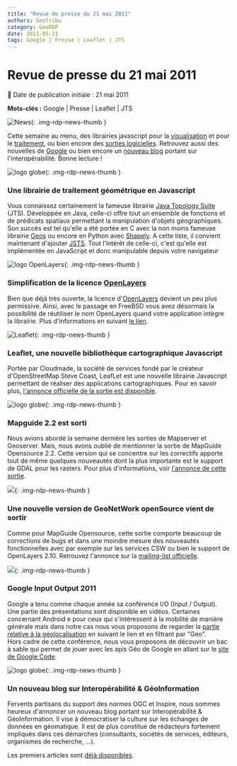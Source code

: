 ```yaml
---
title: "Revue de presse du 21 mai 2011"
authors: GeoTribu
category: GeoRDP
date: 2011-05-21
tags: Google | Presse | Leaflet | JTS
---
```


# Revue de presse du 21 mai 2011

:calendar: Date de publication initiale : 21 mai 2011

**Mots-clés :** Google | Presse | Leaflet | JTS

![News](https://cdn.geotribu.fr/img/internal/icons-rdp-news/news.png "Icône news générique"){: .img-rdp-news-thumb }

Cette semaine au menu, des librairies javascript pour la [visualisation](#visu) et pour le [traitement](#traitement), ou bien encore des [sorties logicielles](#mapguide). Retrouvez aussi des nouvelles de [Google](#google) ou bien encore un [nouveau blog](#interop) portant sur l'interopérabilité. Bonne lecture !

![logo globe](https://cdn.geotribu.fr/img/internal/icons-rdp-news/world.png "Icône de globe"){: .img-rdp-news-thumb }

### Une librairie de traitement géométrique en Javascript

Vous connaissez certainement la fameuse librairie [Java Topology Suite](http://www.vividsolutions.com/jts/jtshome.htm) (JTS). Développée en Java, celle-ci offre tout un ensemble de fonctions et de prédicats spatiaux permettant la manipulation d'objets géographiques. Son succès est tel qu'elle a été portée en C avec la non moins fameuse librairie [Geos](http://trac.osgeo.org/geos/) ou encore en Python avec [Shapely](http://trac.gispython.org/lab/wiki/Shapely). A cette liste, il convient maintenant d'ajouter [JSTS](https://github.com/bjornharrtell/jsts). Tout l’intérêt de celle-ci, c'est qu'elle est implémentée en JavaScript et donc manipulable depuis votre navigateur

![logo OpenLayers](https://cdn.geotribu.fr/img/logos-icones/logiciels_librairies/openlayers.png){: .img-rdp-news-thumb }

### Simplification de la licence [OpenLayers](https://openlayers.org/)

Bien que déjà très ouverte, la licence d'[OpenLayers](https://openlayers.org/) devient un peu plus permissive. Ainsi, avec le passage en FreeBSD vous avez désormais la possibilité de réutiliser le nom OpenLayers quand votre application intègre la librairie. Plus d'informations en suivant [le lien](https://openlayers.org/blog/2011/05/17/simplified-license/).

![Leaflet](https://cdn.geotribu.fr/img/logos-icones/logiciels_librairies/leaflet.png){: .img-rdp-news-thumb }

### Leaflet, une nouvelle bibliothèque cartographique Javascript

Portée par Cloudmade, la société de services fondé par le créateur d'OpenStreetMap Steve Coast, LeafLet est une nouvelle librairie Javascript permettant de réaliser des applications cartographiques. Pour en savoir plus, [l'annonce officielle de la sortie est disponible](http://blog.cloudmade.com/2011/05/13/announcing-leaflet-a-modern-open-source-javascript-library-for-interactive-maps/).

![logo globe](https://cdn.geotribu.fr/img/internal/icons-rdp-news/world.png "Icône de globe"){: .img-rdp-news-thumb }

### Mapguide 2.2 est sorti

Nous avions abordé la semaine dernière les sorties de Mapserver et Geoserver. Mais, nous avons oublié de mentionner la sortie de MapGuide Opensource 2.2. Cette version qui se concentre sur les correctifs apporte tout de même quelques nouveautés dont la plus importante est le support de GDAL pour les rasters. Pour plus d'informations, voir [l'annonce de cette sortie](http://mapguide.osgeo.org/node/144).

![](http://www.geotribu.net/sites/default/files/Tuto/img/Blog/divers/geonetwork-logo.png){: .img-rdp-news-thumb }

### Une nouvelle version de GeoNetWork openSource vient de sortir

Comme pour MapGuide Opensource, cette sortie comporte beaucoup de corrections de bugs et dans une moindre mesure des nouveautés fonctionnelles avec par exemple sur les services CSW ou bien le support de OpenLayers 2.10. Retrouvez l'annonce sur la [mailing-list officielle](http://osgeo-org.1803224.n2.nabble.com/GeoNetwork-opensource-v2-6-4-released-td6375367.html).

![](http://www.geotribu.net/sites/default/files/Tuto/img/Blog/divers/google_io_2011_logo.png){: .img-rdp-news-thumb }

### Google Input Output 2011

Google a tenu comme chaque année sa conférence I/O (Input / Output). Une partie des présentations sont disponible en vidéos. Certaines concernant Android e pour ceux qui s'intéressent à la mobilité de manière générale mais dans notre cas nous vous proposons de regarder la [partie relative à la géolocalisation](http://www.google.com/events/io/2011/sessions.html) en suivant le lien et en filtrant par "Geo".  
Hors cadre de cette conférence, nous vous proposons de découvrir un bac à sable qui permet de jouer avec les apis Géo de Google en allant sur le [site de Google Code](http://code.google.com/apis/ajax/playground/?type=visualization#geo_chart).

![logo globe](https://cdn.geotribu.fr/img/internal/icons-rdp-news/world.png "Icône de globe"){: .img-rdp-news-thumb }

### Un nouveau blog sur Interopérabilité & GéoInformation

Fervents partisans du support des normes OGC et Inspire, nous sommes heureux d'annoncer un nouveau blog portant sur Interopérabilité & GéoInformation. Il vise à démocratiser la culture sur les échanges de données en géomatique. Il est de plus constitué de rédacteurs fortement impliqués dans ces démarches (consultants, sociétés de services, éditeurs, organismes de recherche, ...).

Les premiers articles sont [déjà disponibles](http://georezo.net/blog/geointerop/).
